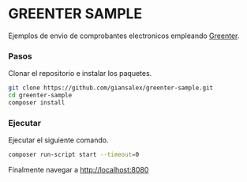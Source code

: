 # GREENTER SAMPLE
Ejemplos de envio de comprobantes electronicos empleando [Greenter](https://github.com/giansalex/greenter).

### Pasos

Clonar el repositorio e instalar los paquetes.

```bash
git clone https://github.com/giansalex/greenter-sample.git
cd greenter-sample
composer install
```

### Ejecutar

Ejecutar el siguiente comando.

```bash
composer run-script start --timeout=0
```

Finalmente navegar a [http://localhost:8080](http://localhost:8080)
